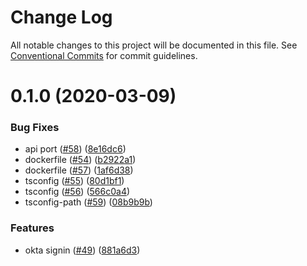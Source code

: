 # Change Log

All notable changes to this project will be documented in this file.
See [Conventional Commits](https://conventionalcommits.org) for commit guidelines.

# 0.1.0 (2020-03-09)


### Bug Fixes

* api port ([#58](https://github.com/romainbellande/neoark/issues/58)) ([8e16dc6](https://github.com/romainbellande/neoark/commit/8e16dc66772b1cb73a7c736df773486be4061946))
* dockerfile ([#54](https://github.com/romainbellande/neoark/issues/54)) ([b2922a1](https://github.com/romainbellande/neoark/commit/b2922a13d4dcdcbe02571cfee3138d0e46f90018))
* dockerfile ([#57](https://github.com/romainbellande/neoark/issues/57)) ([1af6d38](https://github.com/romainbellande/neoark/commit/1af6d389c224983b6cad0c3f4f4b9aa08bbb48ea))
* tsconfig ([#55](https://github.com/romainbellande/neoark/issues/55)) ([80d1bf1](https://github.com/romainbellande/neoark/commit/80d1bf190d26d52a491bfb980075f30e2b9a0c73))
* tsconfig ([#56](https://github.com/romainbellande/neoark/issues/56)) ([566c0a4](https://github.com/romainbellande/neoark/commit/566c0a49ef3cab150d3dadfa3c3cc7b68be1830f))
* tsconfig-path ([#59](https://github.com/romainbellande/neoark/issues/59)) ([08b9b9b](https://github.com/romainbellande/neoark/commit/08b9b9b34691aacdb5d72517b601b1496a58f52e))


### Features

* okta signin ([#49](https://github.com/romainbellande/neoark/issues/49)) ([881a6d3](https://github.com/romainbellande/neoark/commit/881a6d32d38081bcda8e59bdf5107d714e358770))
